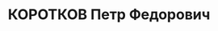 ---
title: КОРОТКОВ Петр Федорович
description: "Род. в 1896, Рыбинск, русский, обр.: высшее, член ВКП(б). Проживал:\
  \ Москва, Настасьинский пер., д. 8, кв. 7. Приговорен к 10 годам ИТЛ 7 декабря 1922\
  \ г. Верховным судом БССР по общеуголовному обвинению. Содержался в Свирьском ИТЛ\
  \ НКВД. На момент ареста - инженер в Наркомате лесной промышленности \n  Обв. в\
  \ к.-р. агитации. Приговор: тройка при УНКВД по Ленинградской обл., 09.10.1937 –\
  \ ВМН. Расстрелян 02.11.1937, г.Москва. \n  Реабилитирован Прокуратурой Ленинградской\
  \ обл. 27.07.1989"
---